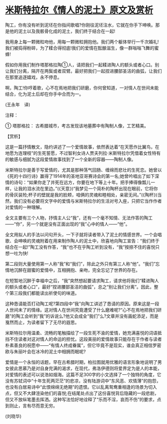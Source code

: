 # [米斯特拉尔《情人的泥土》原文及赏析](https://www.vrrw.net/wx/12273.html)

陶工，你有没有听到泥坯在你指间歌唱?你刚往泥坯注水，它就在你手下呻唤。那是他的泥土以及我骸骨化成的泥土，我们终于结合在一起!

我用身上每一颗微粒吻他，用每一颗微粒拥抱他。我们两个躯体举行一千次婚礼!我们被捣得粉碎，为了糅合得彻底!我们的爱情在酝酿滋生，像一群嗡嗡飞舞的蜜蜂!

假如你用我们制作塔那格拉陶①人，请把我们一起糅进陶人的额头或者心口。别让我们分离，隔开在两鬓或者双臂。最好把我们一起捏进腰部圣洁的曲弧，让我们在那里追逐嬉戏，永不停息。

啊，陶工!你哼着歌，心不在焉地把我们研磨，你何曾知道，一对情人在世间未能结合，化为泥土后却在你手中合而为一。

(王永年　译)

注释：

① 塔那格拉： 古希腊城市，考古发现该地墓葬中有陶制人像，工艺精美。



【赏析】

这是一篇抒情散文，隐约讲述了一个爱情故事，依然表达着“在天愿作比翼鸟，在地愿为连理枝”的生死誓愿，不过智利女诗人贾夫列拉·米斯特拉尔凭借着女性特有的敏感与细腻为这段爱情故事找到了一个全新的容器——陶制人像。

米斯特拉尔是善于写爱情的，尤其是那种荡气回肠、缠绵而悲壮的生死恋。她曾以《死的十四行诗》赢得了1914年的圣地亚哥赛诗会的第一名;她曾吟唱出了如下深情的诗句：“如果你走了并死在远方，你要在地下等上十年。把手捧得像瓢儿一样，让我的泪水流在里边。”(《天意》)“我梦见一个简朴的陶杯出现在眼前，它将你的骨灰装殓;杯子的壁就是我的脸颊，咱俩的灵魂和睦相处，亲密无间。”(《陶杯》)当然，我们没有必要将文字中的爱情与米斯特拉尔的生活对号入座，只把它当作作者对爱情的一种理解。

全文主要有三个人物，抒情主人公“我”，还有一个毫不知情、无法作答的陶工——“你”，另一个就是没有正面出现的“我”心中的情人——“他”。

全文用拟人的手法以问句开头，一下子就将读者带入了泥土的情感世界。一个会唱歌、会呻唤的灵魂附着在用来制作陶人的泥土中，欣喜地向陶工宣告：“我们终于结合在一起!”陶工没有作答，“我”也不在乎陶工听到没有，“我”按捺不住的喜悦只想一吐为快!

第二段则大量使用第一人称“我”和“我们”，除此之外只有第三人称“他”。“我们”忘情地沉醉在甜蜜的爱情中，互相拥抱、亲吻，完全忘记了世界的存在。

在短暂地沉醉于幸福中之后，“我”突然想起要请求陶工，请求他将我们“糅进陶人的额头或者心口”，最好“捏进腰部圣洁的曲弧”，总之“别让我们分离”。因此，整个第三段我们都能读出祈使句的味道。

这种恳请能否打动陶工呢?第四段中“我”向陶工讲述了恳请的原因。原来这是一段人世间未了的情缘。这对情人在世间究竟遭受了什么磨难呢?“心不在焉地把我们研磨”的陶工会听到“我”的诉说么?他又会成全“我们”么?文章并没有画蛇添足，而是戛然而止，为读者留下了无尽的遐思。

米斯特拉尔用温柔、流畅的笔触描绘了一段生死不渝的爱情，她充满喜悦的词语抵挡不住读者对这对情人的命运的担忧。这段美丽的爱情故事只能存在于作者与读者朴素善良的祝愿中——“有情人终成眷属”，但它毕竟不是现实，谁会真正相信罗密欧与朱丽叶会在冰冷的泥土中相拥而眠呢?

爱情是一个永恒的话题，早在古希腊时期，柏拉图就用优雅的语言形象地说明了男女彼此思慕乃是对自身完满的渴求，在现代，弗洛伊德则将爱界定为是人的本能，对爱情的表述可以说浩如烟海。这篇不足300字的小文选择了一个独特的角度，它没有苏轼词中“十年生死两茫茫”的悲凉，没有陆游词中“东风恶、欢情薄”的抱怨，也没有白居易诗中“此恨绵绵无绝期”的遗恨。它以乱离鸳鸯重相逢的场景为切入点，但又不大肆渲染他们的喜悦;在结尾处点出了这份喜悦背后隐藏的一段悲剧，但又不放纵笔墨去挥洒。这种写法恰好地诠释了“乐而不淫，哀而不伤”的要求，点到则止，言有尽而意无穷。

(刘晓华)

